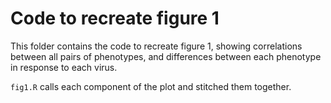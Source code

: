 # Code to recreate figure 1

This folder contains the code to recreate figure 1, showing correlations between all pairs of phenotypes, and differences between each phenotype in response to each virus.

`fig1.R` calls each component of the plot and stitched them together.